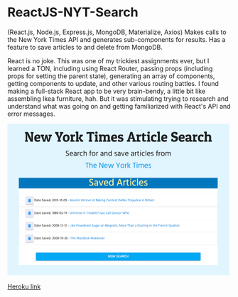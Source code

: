 # ReactJS-NYT-Search

(React.js, Node.js, Express.js, MongoDB, Materialize, Axios) Makes calls to the New York Times API and generates sub-components for results. Has a feature to save articles to and delete from MongoDB.

React is no joke. This was one of my trickiest assignments ever, but I learned a TON, including using React Router, passing props (including props for setting the parent state), generating an array of components, getting components to update, and other various routing battles. I found making a full-stack React app to be very brain-bendy, a little bit like assembling Ikea furniture, hah. But it was stimulating trying to research and understand what was going on and getting familiarized with React's API and error messages.

<img src="screenshot.png" alt="placeholder" width="500">

[Heroku link](https://infinite-oasis-88386.herokuapp.com)